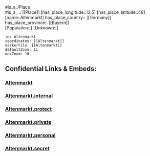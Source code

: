 ﻿---
location: [48,12.5] 
mapzoom: [7,12] 
mapmarker: city 
type: City
tags:
- geo/City


SpocWebEntityId: 28779
isDeleted: false
confidential: public

---
#is_a_/Place  
#is_a_ :: [[Place]] 
[has_place_longitude::12.5] 
[has_place_latitude::48] 
[name::Altenmarkt] 
has_place_country:: [[Germany]]  
has_place_province:: [[Bayern]]  
[Population::] 
[Unknown::] 


```leaflet
id: Altenmarkt
coordinates: [[Altenmarkt]] 
markerFile: [[Altenmarkt]] 
defaultZoom: 11 
maxZoom: 18
```


## Confidential Links & Embeds: 

### [Altenmarkt](/_public/Earth/Continent/Europe/Europe~Central/Germany/Germany~West/Bayern/counties~Bayern/Traunstein/cities~Traunstein/Altenmarkt~Alz/City/Altenmarkt.md) 

### [Altenmarkt.internal](/_internal/Earth/Continent/Europe/Europe~Central/Germany/Germany~West/Bayern/counties~Bayern/Traunstein/cities~Traunstein/Altenmarkt~Alz/City/Altenmarkt.internal.md) 

### [Altenmarkt.protect](/_protect/Earth/Continent/Europe/Europe~Central/Germany/Germany~West/Bayern/counties~Bayern/Traunstein/cities~Traunstein/Altenmarkt~Alz/City/Altenmarkt.protect.md) 

### [Altenmarkt.private](/_private/Earth/Continent/Europe/Europe~Central/Germany/Germany~West/Bayern/counties~Bayern/Traunstein/cities~Traunstein/Altenmarkt~Alz/City/Altenmarkt.private.md) 

### [Altenmarkt.personal](/_personal/Earth/Continent/Europe/Europe~Central/Germany/Germany~West/Bayern/counties~Bayern/Traunstein/cities~Traunstein/Altenmarkt~Alz/City/Altenmarkt.personal.md) 

### [Altenmarkt.secret](/_secret/Earth/Continent/Europe/Europe~Central/Germany/Germany~West/Bayern/counties~Bayern/Traunstein/cities~Traunstein/Altenmarkt~Alz/City/Altenmarkt.secret.md) 

